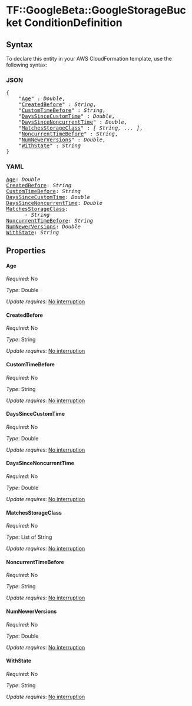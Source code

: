 # TF::GoogleBeta::GoogleStorageBucket ConditionDefinition

## Syntax

To declare this entity in your AWS CloudFormation template, use the following syntax:

### JSON

<pre>
{
    "<a href="#age" title="Age">Age</a>" : <i>Double</i>,
    "<a href="#createdbefore" title="CreatedBefore">CreatedBefore</a>" : <i>String</i>,
    "<a href="#customtimebefore" title="CustomTimeBefore">CustomTimeBefore</a>" : <i>String</i>,
    "<a href="#dayssincecustomtime" title="DaysSinceCustomTime">DaysSinceCustomTime</a>" : <i>Double</i>,
    "<a href="#dayssincenoncurrenttime" title="DaysSinceNoncurrentTime">DaysSinceNoncurrentTime</a>" : <i>Double</i>,
    "<a href="#matchesstorageclass" title="MatchesStorageClass">MatchesStorageClass</a>" : <i>[ String, ... ]</i>,
    "<a href="#noncurrenttimebefore" title="NoncurrentTimeBefore">NoncurrentTimeBefore</a>" : <i>String</i>,
    "<a href="#numnewerversions" title="NumNewerVersions">NumNewerVersions</a>" : <i>Double</i>,
    "<a href="#withstate" title="WithState">WithState</a>" : <i>String</i>
}
</pre>

### YAML

<pre>
<a href="#age" title="Age">Age</a>: <i>Double</i>
<a href="#createdbefore" title="CreatedBefore">CreatedBefore</a>: <i>String</i>
<a href="#customtimebefore" title="CustomTimeBefore">CustomTimeBefore</a>: <i>String</i>
<a href="#dayssincecustomtime" title="DaysSinceCustomTime">DaysSinceCustomTime</a>: <i>Double</i>
<a href="#dayssincenoncurrenttime" title="DaysSinceNoncurrentTime">DaysSinceNoncurrentTime</a>: <i>Double</i>
<a href="#matchesstorageclass" title="MatchesStorageClass">MatchesStorageClass</a>: <i>
      - String</i>
<a href="#noncurrenttimebefore" title="NoncurrentTimeBefore">NoncurrentTimeBefore</a>: <i>String</i>
<a href="#numnewerversions" title="NumNewerVersions">NumNewerVersions</a>: <i>Double</i>
<a href="#withstate" title="WithState">WithState</a>: <i>String</i>
</pre>

## Properties

#### Age

_Required_: No

_Type_: Double

_Update requires_: [No interruption](https://docs.aws.amazon.com/AWSCloudFormation/latest/UserGuide/using-cfn-updating-stacks-update-behaviors.html#update-no-interrupt)

#### CreatedBefore

_Required_: No

_Type_: String

_Update requires_: [No interruption](https://docs.aws.amazon.com/AWSCloudFormation/latest/UserGuide/using-cfn-updating-stacks-update-behaviors.html#update-no-interrupt)

#### CustomTimeBefore

_Required_: No

_Type_: String

_Update requires_: [No interruption](https://docs.aws.amazon.com/AWSCloudFormation/latest/UserGuide/using-cfn-updating-stacks-update-behaviors.html#update-no-interrupt)

#### DaysSinceCustomTime

_Required_: No

_Type_: Double

_Update requires_: [No interruption](https://docs.aws.amazon.com/AWSCloudFormation/latest/UserGuide/using-cfn-updating-stacks-update-behaviors.html#update-no-interrupt)

#### DaysSinceNoncurrentTime

_Required_: No

_Type_: Double

_Update requires_: [No interruption](https://docs.aws.amazon.com/AWSCloudFormation/latest/UserGuide/using-cfn-updating-stacks-update-behaviors.html#update-no-interrupt)

#### MatchesStorageClass

_Required_: No

_Type_: List of String

_Update requires_: [No interruption](https://docs.aws.amazon.com/AWSCloudFormation/latest/UserGuide/using-cfn-updating-stacks-update-behaviors.html#update-no-interrupt)

#### NoncurrentTimeBefore

_Required_: No

_Type_: String

_Update requires_: [No interruption](https://docs.aws.amazon.com/AWSCloudFormation/latest/UserGuide/using-cfn-updating-stacks-update-behaviors.html#update-no-interrupt)

#### NumNewerVersions

_Required_: No

_Type_: Double

_Update requires_: [No interruption](https://docs.aws.amazon.com/AWSCloudFormation/latest/UserGuide/using-cfn-updating-stacks-update-behaviors.html#update-no-interrupt)

#### WithState

_Required_: No

_Type_: String

_Update requires_: [No interruption](https://docs.aws.amazon.com/AWSCloudFormation/latest/UserGuide/using-cfn-updating-stacks-update-behaviors.html#update-no-interrupt)

